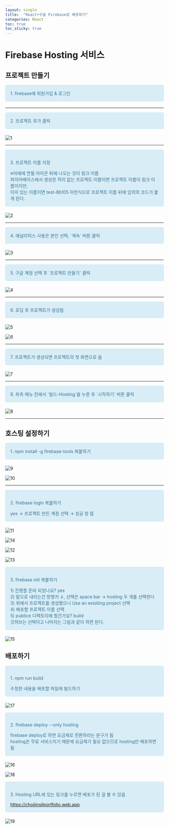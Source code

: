 ```yaml
---
layout: single
title:  "React+구글 Firebase로 배포하기"
categories: React
toc: true
toc_sticky: true
---
```


# Firebase Hosting 서비스

## 프로젝트 만들기

<div style="padding: 15px; border: 1px solid transparent; border-color: transparent; margin-bottom: 20px; border-radius: 4px; color: #31708f; background-color: #d9edf7; border-color: #bce8f1;">
  <div>1. firebase에 회원가입 & 로그인</div>
</div>

***

<div style="padding: 15px; border: 1px solid transparent; border-color: transparent; margin-bottom: 20px; border-radius: 4px; color: #31708f; background-color: #d9edf7; border-color: #bce8f1;">
  <div>2. 프로젝트 추가 클릭</div>
</div>

  ![1](https://github.com/chlwlstlf/portfolio/assets/63334368/a5df2403-3100-4318-bdfd-f4efbf3106ef)

***

<div style="padding: 15px; border: 1px solid transparent; border-color: transparent; margin-bottom: 20px; border-radius: 4px; color: #31708f; background-color: #d9edf7; border-color: #bce8f1;">
  <p>3. 프로젝트 이름 지정</p>
  <div>※아래에 연필 아이콘 뒤에 나오는 것이 링크 이름</div>
  <div>파이어베이스에서 생성한 적이 없는 프로젝트 이름이면 프로젝트 이름이 링크 이름이지만,</div>
  <div>이미 있는 이름이면 test-8b105 이런식으로 프로젝트 이름 뒤에 임의의 코드가 붙게 된다.</div>
</div>

  ![2](https://github.com/chlwlstlf/portfolio/assets/63334368/6bacd937-c0a4-4e6f-8613-e6a2cc2cb5c7)

***

<div style="padding: 15px; border: 1px solid transparent; border-color: transparent; margin-bottom: 20px; border-radius: 4px; color: #31708f; background-color: #d9edf7; border-color: #bce8f1;">
  <div>4. 애널리틱스 사용은 본인 선택, `계속` 버튼 클릭</div>
</div>

  ![3](https://github.com/chlwlstlf/portfolio/assets/63334368/d171ac4d-c594-4fdc-ad10-c2c2a123be1d)

***

<div style="padding: 15px; border: 1px solid transparent; border-color: transparent; margin-bottom: 20px; border-radius: 4px; color: #31708f; background-color: #d9edf7; border-color: #bce8f1;">
  <div>5. 구글 계정 선택 후 `프로젝트 만들기` 클릭</div>
</div> 

  ![4](https://github.com/chlwlstlf/portfolio/assets/63334368/72853f07-cbca-4ac2-a83d-97cc78b9e814)

***

<div style="padding: 15px; border: 1px solid transparent; border-color: transparent; margin-bottom: 20px; border-radius: 4px; color: #31708f; background-color: #d9edf7; border-color: #bce8f1;">
  <div>6. 로딩 후 프로젝트가 생성됨</div>
</div>

  ![5](https://github.com/chlwlstlf/portfolio/assets/63334368/254661d1-3d41-4c46-99bf-7b92bb9b2fea)

  ![6](https://github.com/chlwlstlf/portfolio/assets/63334368/4078632a-c1ff-45cc-909c-c481d802491b)

***

<div style="padding: 15px; border: 1px solid transparent; border-color: transparent; margin-bottom: 20px; border-radius: 4px; color: #31708f; background-color: #d9edf7; border-color: #bce8f1;">
  <div>7. 프로젝트가 생성되면 프로젝트의 첫 화면으로 옴</div>
</div>

  ![7](https://github.com/chlwlstlf/portfolio/assets/63334368/5d326a38-5859-41bf-9bff-622b09150ec9)

***

<div style="padding: 15px; border: 1px solid transparent; border-color: transparent; margin-bottom: 20px; border-radius: 4px; color: #31708f; background-color: #d9edf7; border-color: #bce8f1;">
  <div>8. 좌측 메뉴 칸에서 `빌드-Hosting`을 누른 후 `시작하기` 버튼 클릭</div>
</div>

  ![8](https://github.com/chlwlstlf/portfolio/assets/63334368/a40307b8-1786-44b0-96df-4c88cd574418)

***

## 호스팅 설정하기

<div style="padding: 15px; border: 1px solid transparent; border-color: transparent; margin-bottom: 20px; border-radius: 4px; color: #31708f; background-color: #d9edf7; border-color: #bce8f1;">
  <div>1. npm install -g firebase-tools 복붙하기</div>
</div>

  ![9](https://github.com/chlwlstlf/portfolio/assets/63334368/22bb3abf-b7e1-4c0a-a4e3-bd52264c1cc7)

  ![10](https://github.com/chlwlstlf/portfolio/assets/63334368/0424a0a6-0723-4053-8ce2-165bd1c9c1ad)

***

<div style="padding: 15px; border: 1px solid transparent; border-color: transparent; margin-bottom: 20px; border-radius: 4px; color: #31708f; background-color: #d9edf7; border-color: #bce8f1;">
  <p>2. firebase login 복붙하기</p>
  <div>yes → 프로젝트 만든 계정 선택 → 성공 창 뜸</div>
</div>

  ![11](https://github.com/chlwlstlf/portfolio/assets/63334368/f27a60d4-9cc3-47b5-a6a6-baedcfdf8560)

  ![14](https://github.com/chlwlstlf/portfolio/assets/63334368/cb60642b-9fbc-4994-a38f-41a1e8e45125)

  ![12](https://github.com/chlwlstlf/portfolio/assets/63334368/5efe6e48-c18f-4784-bcb8-828eb25211e6)

  ![13](https://github.com/chlwlstlf/portfolio/assets/63334368/392ff76b-825e-4dec-8b31-81eaf5a32341)

<div style="padding: 15px; border: 1px solid transparent; border-color: transparent; margin-bottom: 20px; border-radius: 4px; color: #31708f; background-color: #d9edf7; border-color: #bce8f1;">
  <p>3. firebase init 복붙하기</p>
  <div>1) 진행할 준비 되었나요? yes</div>
  <div>2) 밑으로 내리는건 방향키 ↓, 선택은 space bar → hosting 두 개를 선택한다</div>
  <div>3) 위에서 프로젝트를 생성했으니 Use an exisiting project 선택</div>
  <div>4) 배포할 프로젝트 이름 선택</div>
  <div>5) publice 디렉토리에 할건가요? build</div>
  <div>깃허브는 선택이고 나머지는 그림과 같이 하면 된다.</div>
</div> 

  ![15](https://github.com/chlwlstlf/portfolio/assets/63334368/714aea30-4090-489f-92a3-246765d4a97f)

## 배포하기

<div style="padding: 15px; border: 1px solid transparent; border-color: transparent; margin-bottom: 20px; border-radius: 4px; color: #31708f; background-color: #d9edf7; border-color: #bce8f1;">
  <p>1. npm run build</p>
  <div>수정한 내용을 배포할 파일에 빌드하기</div>
</div>

  ![17](https://github.com/chlwlstlf/portfolio/assets/63334368/c26230ba-24d7-4d27-862f-83a226139968)


<div style="padding: 15px; border: 1px solid transparent; border-color: transparent; margin-bottom: 20px; border-radius: 4px; color: #31708f; background-color: #d9edf7; border-color: #bce8f1;">
  <p>2. firebase deploy --only hosting</p>
  <div>firebase deploy로 하면 요금제로 전환하라는 문구가 뜸</div>
  <div>hosting은 무료 서비스이기 때문에 요금제가 필요 없으므로 hosting만 배포하면 됨</div>
</div>

![16](https://github.com/chlwlstlf/portfolio/assets/63334368/3bffcc6b-b821-41c0-9963-f3a7f33016a8)

![18](https://github.com/chlwlstlf/portfolio/assets/63334368/d6bc9ff5-9899-4531-bc48-17719bffc8b8)

<div style="padding: 15px; border: 1px solid transparent; border-color: transparent; margin-bottom: 20px; border-radius: 4px; color: #31708f; background-color: #d9edf7; border-color: #bce8f1;">
  <p>3. Hosting URL에 있는 링크를 누르면 배포가 된 걸 볼 수 있음</p>
  <a href="https://choijinsilportfolio.web.app">https://choijinsilportfolio.web.app</a>
</div>

![19](https://github.com/chlwlstlf/portfolio/assets/63334368/d1fbac85-9d86-4396-b506-f4200caae278)